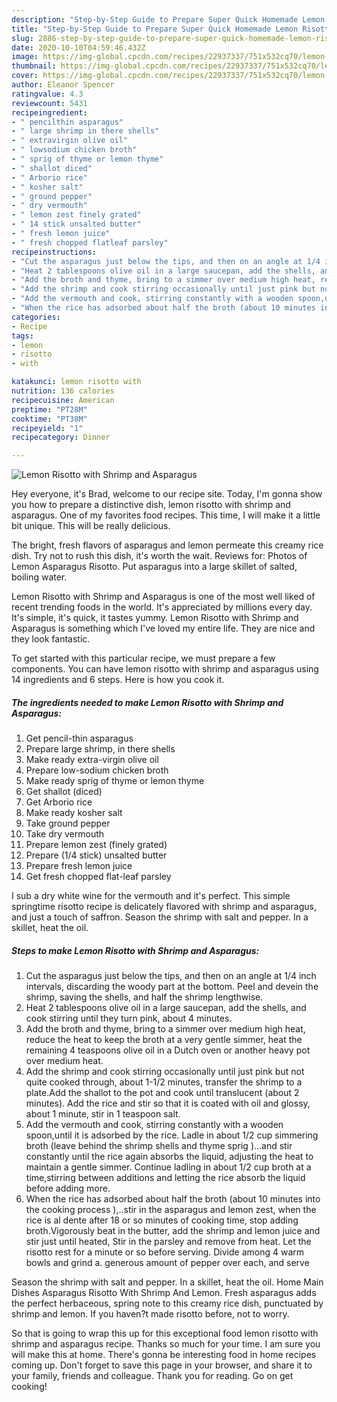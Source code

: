 ```yaml
---
description: "Step-by-Step Guide to Prepare Super Quick Homemade Lemon Risotto with Shrimp and Asparagus"
title: "Step-by-Step Guide to Prepare Super Quick Homemade Lemon Risotto with Shrimp and Asparagus"
slug: 2886-step-by-step-guide-to-prepare-super-quick-homemade-lemon-risotto-with-shrimp-and-asparagus
date: 2020-10-10T04:59:46.432Z
image: https://img-global.cpcdn.com/recipes/22937337/751x532cq70/lemon-risotto-with-shrimp-and-asparagus-recipe-main-photo.jpg
thumbnail: https://img-global.cpcdn.com/recipes/22937337/751x532cq70/lemon-risotto-with-shrimp-and-asparagus-recipe-main-photo.jpg
cover: https://img-global.cpcdn.com/recipes/22937337/751x532cq70/lemon-risotto-with-shrimp-and-asparagus-recipe-main-photo.jpg
author: Eleanor Spencer
ratingvalue: 4.3
reviewcount: 5431
recipeingredient:
- " pencilthin asparagus"
- " large shrimp in there shells"
- " extravirgin olive oil"
- " lowsodium chicken broth"
- " sprig of thyme or lemon thyme"
- " shallot diced"
- " Arborio rice"
- " kosher salt"
- " ground pepper"
- " dry vermouth"
- " lemon zest finely grated"
- " 14 stick unsalted butter"
- " fresh lemon juice"
- " fresh chopped flatleaf parsley"
recipeinstructions:
- "Cut the asparagus just below the tips, and then on an angle at 1/4 inch intervals, discarding the woody part at the bottom. Peel and devein the shrimp, saving the shells, and half the shrimp lengthwise."
- "Heat 2 tablespoons olive oil in a large saucepan, add the shells, and cook stirring until they turn pink, about 4 minutes."
- "Add the broth and thyme, bring to a simmer over medium high heat, reduce the heat to keep the broth at a very gentle simmer, heat the remaining 4 teaspoons olive oil in a Dutch oven or another heavy pot over medium heat."
- "Add the shrimp and cook stirring occasionally until just pink but not quite cooked through, about 1-1/2 minutes, transfer the shrimp to a plate.Add the shallot to the pot and cook until translucent (about 2 minutes). Add the rice and stir so that it is coated with oil and glossy, about 1 minute, stir in 1 teaspoon salt."
- "Add the vermouth and cook, stirring constantly with a wooden spoon,until it is adsorbed by the rice. Ladle in about 1/2 cup simmering broth (leave behind the shrimp shells and thyme sprig )...and stir constantly until the rice again absorbs the liquid, adjusting the heat to maintain a gentle simmer. Continue ladling in about 1/2 cup broth at a time,stirring between additions and letting the rice absorb the liquid before adding more."
- "When the rice has adsorbed about half the broth (about 10 minutes into the cooking process ),..stir in the asparagus and lemon zest, when the rice is al dente after 18 or so minutes of cooking time, stop adding broth.Vigorously beat in the butter, add the shrimp and lemon juice and stir just until heated, Stir in the parsley and remove from heat. Let the risotto rest for a minute or so before serving. Divide among 4 warm bowls and grind a. generous amount of pepper over each, and serve"
categories:
- Recipe
tags:
- lemon
- risotto
- with

katakunci: lemon risotto with 
nutrition: 136 calories
recipecuisine: American
preptime: "PT28M"
cooktime: "PT38M"
recipeyield: "1"
recipecategory: Dinner

---
```



![Lemon Risotto with Shrimp and Asparagus](https://img-global.cpcdn.com/recipes/22937337/751x532cq70/lemon-risotto-with-shrimp-and-asparagus-recipe-main-photo.jpg)

Hey everyone, it's Brad, welcome to our recipe site. Today, I'm gonna show you how to prepare a distinctive dish, lemon risotto with shrimp and asparagus. One of my favorites food recipes. This time, I will make it a little bit unique. This will be really delicious.

The bright, fresh flavors of asparagus and lemon permeate this creamy rice dish. Try not to rush this dish, it&#39;s worth the wait. Reviews for: Photos of Lemon Asparagus Risotto. Put asparagus into a large skillet of salted, boiling water.

Lemon Risotto with Shrimp and Asparagus is one of the most well liked of recent trending foods in the world. It's appreciated by millions every day. It's simple, it's quick, it tastes yummy. Lemon Risotto with Shrimp and Asparagus is something which I've loved my entire life. They are nice and they look fantastic.


To get started with this particular recipe, we must prepare a few components. You can have lemon risotto with shrimp and asparagus using 14 ingredients and 6 steps. Here is how you cook it.

<!--inarticleads1-->

##### The ingredients needed to make Lemon Risotto with Shrimp and Asparagus:

1. Get  pencil-thin asparagus
1. Prepare  large shrimp, in there shells
1. Make ready  extra-virgin olive oil
1. Prepare  low-sodium chicken broth
1. Make ready  sprig of thyme or lemon thyme
1. Get  shallot (diced)
1. Get  Arborio rice
1. Make ready  kosher salt
1. Take  ground pepper
1. Take  dry vermouth
1. Prepare  lemon zest (finely grated)
1. Prepare  (1/4 stick) unsalted butter
1. Prepare  fresh lemon juice
1. Get  fresh chopped flat-leaf parsley


I sub a dry white wine for the vermouth and it&#39;s perfect. This simple springtime risotto recipe is delicately flavored with shrimp and asparagus, and just a touch of saffron. Season the shrimp with salt and pepper. In a skillet, heat the oil. 

<!--inarticleads2-->

##### Steps to make Lemon Risotto with Shrimp and Asparagus:

1. Cut the asparagus just below the tips, and then on an angle at 1/4 inch intervals, discarding the woody part at the bottom. Peel and devein the shrimp, saving the shells, and half the shrimp lengthwise.
1. Heat 2 tablespoons olive oil in a large saucepan, add the shells, and cook stirring until they turn pink, about 4 minutes.
1. Add the broth and thyme, bring to a simmer over medium high heat, reduce the heat to keep the broth at a very gentle simmer, heat the remaining 4 teaspoons olive oil in a Dutch oven or another heavy pot over medium heat.
1. Add the shrimp and cook stirring occasionally until just pink but not quite cooked through, about 1-1/2 minutes, transfer the shrimp to a plate.Add the shallot to the pot and cook until translucent (about 2 minutes). Add the rice and stir so that it is coated with oil and glossy, about 1 minute, stir in 1 teaspoon salt.
1. Add the vermouth and cook, stirring constantly with a wooden spoon,until it is adsorbed by the rice. Ladle in about 1/2 cup simmering broth (leave behind the shrimp shells and thyme sprig )...and stir constantly until the rice again absorbs the liquid, adjusting the heat to maintain a gentle simmer. Continue ladling in about 1/2 cup broth at a time,stirring between additions and letting the rice absorb the liquid before adding more.
1. When the rice has adsorbed about half the broth (about 10 minutes into the cooking process ),..stir in the asparagus and lemon zest, when the rice is al dente after 18 or so minutes of cooking time, stop adding broth.Vigorously beat in the butter, add the shrimp and lemon juice and stir just until heated, Stir in the parsley and remove from heat. Let the risotto rest for a minute or so before serving. Divide among 4 warm bowls and grind a. generous amount of pepper over each, and serve


Season the shrimp with salt and pepper. In a skillet, heat the oil. Home Main Dishes Asparagus Risotto With Shrimp And Lemon. Fresh asparagus adds the perfect herbaceous, spring note to this creamy rice dish, punctuated by shrimp and lemon. If you haven?t made risotto before, not to worry. 

So that is going to wrap this up for this exceptional food lemon risotto with shrimp and asparagus recipe. Thanks so much for your time. I am sure you will make this at home. There's gonna be interesting food in home recipes coming up. Don't forget to save this page in your browser, and share it to your family, friends and colleague. Thank you for reading. Go on get cooking!
